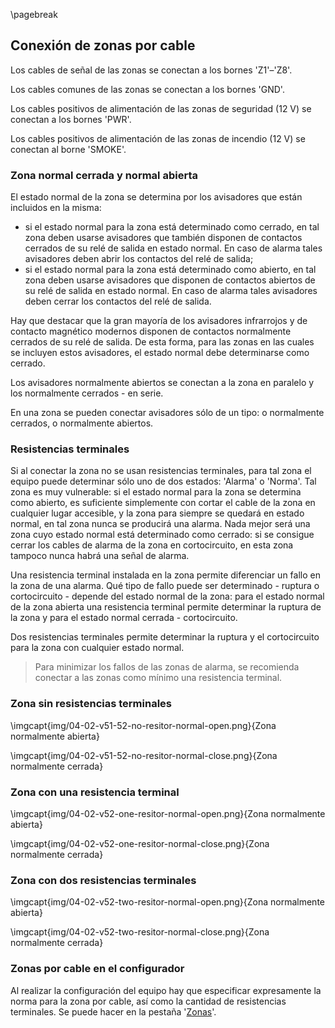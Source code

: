 \pagebreak

## Conexión de zonas por cable

Los cables de señal de las zonas se conectan a los bornes 'Z1'–'Z8'.

Los cables comunes de las zonas se conectan a los bornes 'GND'.

Los cables positivos de alimentación de las zonas de seguridad (12 V) se conectan a los bornes 'PWR'.

Los cables positivos de alimentación de las zonas de incendio (12 V) se conectan al borne 'SMOKE'.

### Zona normal cerrada y normal abierta

El estado normal de la zona se determina por los avisadores que están incluidos en la misma:

* si el estado normal para la zona está determinado como cerrado, en tal zona deben usarse avisadores que también disponen de contactos cerrados de su relé de salida en estado normal. En caso de alarma tales avisadores deben abrir los contactos del relé de salida;
* si el estado normal para la zona está determinado como abierto, en tal zona deben usarse avisadores que disponen de contactos abiertos de su relé de salida en estado normal. En caso de alarma tales avisadores deben cerrar los contactos del relé de salida.

Hay que destacar que la gran mayoría de los avisadores infrarrojos y de contacto magnético modernos disponen de contactos normalmente cerrados de su relé de salida. De esta forma, para las zonas en las cuales se incluyen estos avisadores, el estado normal debe determinarse como cerrado.

Los avisadores normalmente abiertos se conectan a la zona en paralelo y los normalmente cerrados - en serie.

En una zona se pueden conectar avisadores sólo de un tipo: o normalmente cerrados, o normalmente abiertos.

### Resistencias terminales

Si al conectar la zona no se usan resistencias terminales, para tal zona el equipo puede determinar sólo uno de dos estados: 'Alarma' o 'Norma'. Tal zona es muy vulnerable: si el estado normal para la zona se determina como abierto, es suficiente simplemente con cortar el cable de la zona en cualquier lugar accesible, y la zona para siempre se quedará en estado normal, en tal zona nunca se producirá una alarma. Nada mejor será una zona cuyo estado normal está determinado como cerrado: si se consigue cerrar los cables de alarma de la zona en cortocircuito, en esta zona tampoco nunca habrá una señal de alarma.

Una resistencia terminal instalada en la zona permite diferenciar un fallo en la zona de una alarma. Qué tipo de fallo puede ser determinado - ruptura o cortocircuito - depende del estado normal de la zona: para el estado normal de la zona abierta una resistencia terminal permite determinar la ruptura de la zona y para el estado normal cerrada - cortocircuito.

Dos resistencias terminales permite determinar la ruptura y el cortocircuito para la zona con cualquier estado normal.

> Para minimizar los fallos de las zonas de alarma, se recomienda conectar a las zonas como mínimo una resistencia terminal.

### Zona sin resistencias terminales

\imgcapt{img/04-02-v51-52-no-resitor-normal-open.png}{Zona normalmente abierta}

\imgcapt{img/04-02-v51-52-no-resitor-normal-close.png}{Zona normalmente cerrada}

### Zona con una resistencia terminal

\imgcapt{img/04-02-v52-one-resitor-normal-open.png}{Zona normalmente abierta}

\imgcapt{img/04-02-v52-one-resitor-normal-close.png}{Zona normalmente cerrada}

### Zona con dos resistencias terminales

\imgcapt{img/04-02-v52-two-resitor-normal-open.png}{Zona normalmente abierta}

\imgcapt{img/04-02-v52-two-resitor-normal-close.png}{Zona normalmente cerrada}

### Zonas por cable en el configurador

Al realizar la configuración del equipo hay que especificar expresamente la norma para la zona por cable, así como la cantidad de resistencias terminales. Se puede hacer en la pestaña '[Zonas](#config-zones)'.